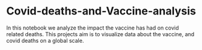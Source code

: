 # Covid-deaths-and-Vaccine-analysis
In this notebook we analyze the impact the vaccine has had on covid related deaths. This projects aim is to visualize data about the vaccine, and covid deaths on a global scale.
